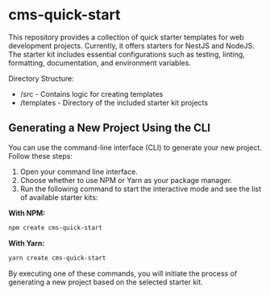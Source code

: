 # cms-quick-start

This repository provides a collection of quick starter templates for web development projects. Currently, it offers
starters for NestJS and NodeJS.
The starter kit includes essential configurations such as testing, linting, formatting, documentation, and environment
variables.

Directory Structure:

* /src - Contains logic for creating templates
* /templates - Directory of the included starter kit projects

## Generating a New Project Using the CLI

You can use the command-line interface (CLI) to generate your new project. Follow these steps:

1. Open your command line interface.
2. Choose whether to use NPM or Yarn as your package manager.
3. Run the following command to start the interactive mode and see the list of available starter kits:

**With NPM:**

```sh
npm create cms-quick-start
```

**With Yarn:**

```sh
yarn create cms-quick-start
```

By executing one of these commands, you will initiate the process of generating a new project based on the selected
starter kit.
